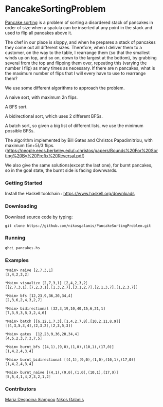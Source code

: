 # PancakeSortingProblem

[Pancake sorting](https://en.wikipedia.org/wiki/Pancake_sorting) is a problem of sorting a disordered stack of pancakes in order of size when a spatula can be inserted at any point in the stack and used to flip all pancakes above it.

The chef in our place is sloppy, and when he prepares a stack of pancakes they come out all different sizes. Therefore, when I deliver them to a customer, on the way to the table, I rearrange them (so that the smallest winds up on top, and so on, down to the largest at the bottom), by grabbing several from the top and flipping them over, repeating this (varying the number I flip) as many times as necessary. If there are n pancakes, what is the maximum number of flips that I will every have to use to rearrange them?

We use some different algorithms to approach the problem.

A naive sort, with maximum 2n flips.

A BFS sort.

A bidirectional sort, which uses 2 different BFSs.

A batch sort, so given a big list of different lists, we use the minimum possible BFSs.

The algorithm implemented by Bill Gates and Christos Papadimitriou, with maximum (5n+5)/3 flips.
(https://people.eecs.berkeley.edu/~christos/papers/Bounds%20For%20Sorting%20By%20Prefix%20Reversal.pdf)

We also give the same solutions(except the last one), for burnt pancakes, so in the goal state, the burnt side is facing downwards.

### Getting Started
Install the Haskell toolchain : https://www.haskell.org/downloads

### Downloading
Download source code by typing:

``` git clone https://github.com/nikosgalanis/PancakeSortingProblem.git ```

### Running 

``` ghci pancakes.hs ```

### Examples

``` 
*Main> naive [2,7,3,1] 
[2,4,2,3,2] 

*Main> visualize [2,7,3,1] [2,4,2,3,2]
[[2,7,3,1],[7,2,3,1],[1,3,2,7],[3,1,2,7],[2,1,3,7],[1,2,3,7]]

*Main> bfs [12,23,9,36,20,34,4]
[2,3,6,2,4,3,2,7]

*Main> bidirectional [32,3,19,10,40,15,6,21,1]
[7,3,9,3,8,3,2,4,6]

*Main> batch [[6,12,1,7,3],[1,4,2,7,8],[10,2,11,8,9]]
[[4,3,5,3,4],[2,3,2],[2,3,5,3]]

*Main> gates  [12,23,9,36,20,34,4]
[4,5,2,3,7,3,7,5] 

*Main> burnt_bfs [(4,1),(9,0),(1,0),(10,1),(17,0)]
[1,4,2,4,3,4]

*Main> burnt_bidirectional [(4,1),(9,0),(1,0),(10,1),(17,0)]
[1,4,2,4,3,4]

*Main> burnt_naive [(4,1),(9,0),(1,0),(10,1),(17,0)]
[5,5,4,1,4,2,3,2,1,2]
```

### Contributors 

[Maria Despoina Siampou](https://github.com/msiampou)
[Nikos Galanis](https://github.com/nikosgalanis)


